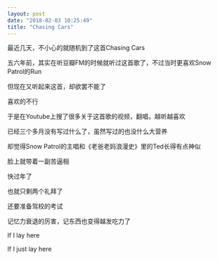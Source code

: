 ```yaml
---
layout: post
date: "2018-02-03 10:25:49"
title: "Chasing Cars"
---
```



最近几天，不小心的就随机到了这首Chasing Cars

五六年前，其实在听豆瓣FM的时候就听过这首歌了，不过当时更喜欢Snow Patrol的Run

但现在又听起来这首，却欲罢不能了

喜欢的不行

于是在Youtube上搜了很多关于这首歌的视频，翻唱，越听越喜欢

已经三个多月没有写过什么了，虽然写过的也没什么大营养

却觉得Snow Patrol的主唱和《老爸老妈浪漫史》里的Ted长得有点神似

脸上就带着一副苦逼相

快过年了

也就只剩两个礼拜了

还要准备驾校的考试

记忆力衰退的厉害，记东西也变得越发吃力了
<br>

If I lay here

If I just lay here



